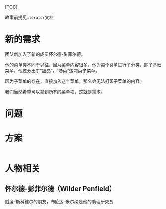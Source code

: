 [TOC]

故事前提见`iterator`文档

# 新的需求
团队新加入了新的成员怀尔德-彭菲尔德。

他的菜单类不同于以往，因为菜单内容很多，他为每个菜单进行了分类，除了基础菜单，他还分出了”甜品“，“汤类”这两类子菜单。

因为子菜单的存在，直接加入这个菜单，那么会无法打印子菜单的内容。

我们当然希望可以拿到所有的菜单项，这就是需求。

# 问题

# 方案
```java

```

# 人物相关
## 怀尔德-彭菲尔德（Wilder Penfield）
威廉-斯科维尔的朋友，布伦达-米尔纳是他的助理研究员